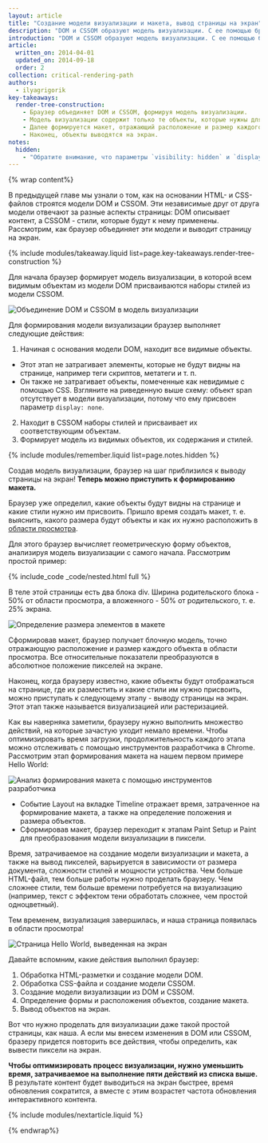 ```yaml
---
layout: article
title: "Создание модели визуализации и макета, вывод страницы на экран"
description: "DOM и CSSOM образуют модель визуализации. С ее помощью браузер формирует из всех видимых объектов макет, а затем выводит пиксели на экран. Чтобы ускорить загрузку страницы, нужно оптимизировать каждый из этих этапов."
introduction: "DOM и CSSOM образуют модель визуализации. С ее помощью браузер формирует из всех видимых объектов макет, а затем выводит пиксели на экран. Чтобы ускорить загрузку страницы, нужно оптимизировать каждый из этих этапов."
article:
  written_on: 2014-04-01
  updated_on: 2014-09-18
  order: 2
collection: critical-rendering-path
authors:
  - ilyagrigorik
key-takeaways:
  render-tree-construction:
    - Браузер объединяет DOM и CSSOM, формируя модель визуализации.
    - Модель визуализации содержит только те объекты, которые нужны для вывода страницы на экран.
    - Далее формируется макет, отражающий расположение и размер каждого объекта.
    - Наконец, объекты выводятся на экран.
notes:
  hidden:
    - "Обратите внимание, что параметры `visibility: hidden` и `display: none` различаются. При использовании первого параметра объект занимает место в макете, но скрывается на странице (в результате вы можете увидеть, например, пустой квадрат). В то же время `display: none` указывает, что объект будет удален из макета и вообще не появится на странице."
---
```

{% wrap content%}

<style>
  img, video, object {
    max-width: 100%;
  }

  img.center {
    display: block;
    margin-left: auto;
    margin-right: auto;
  }
</style>

В предыдущей главе мы узнали о том, как на основании HTML- и CSS-файлов строятся модели DOM и CSSOM. Эти независимые друг от друга модели отвечают за разные аспекты страницы: DOM описывает контент, а CSSOM - стили, которые будут к нему применены. Рассмотрим, как браузер объединяет эти модели и выводит страницу на экран.

{% include modules/takeaway.liquid list=page.key-takeaways.render-tree-construction %}

Для начала браузер формирует модель визуализации, в которой всем видимым объектам из модели DOM присваиваются наборы стилей из модели CSSOM.

<img src="images/render-tree-construction.png" alt="Объединение DOM и CSSOM в модель визуализации" class="center">

Для формирования модели визуализации браузер выполняет следующие действия:

1. Начиная с основания модели DOM, находит все видимые объекты.
  * Этот этап не затрагивает элементы, которые не будут видны на странице, например теги скриптов, метатеги и т. п.
  * Он также не затрагивает объекты, помеченные как невидимые с помощью CSS. Взгляните на риведенную выше схему: объект span отсутствует в модели визуализации, потому что ему присвоен параметр `display: none`.
2. Находит в CSSOM наборы стилей и присваивает их соответствующим объектам.
3. Формирует модель из видимых объектов, их содержания и стилей.

{% include modules/remember.liquid list=page.notes.hidden %}

Создав модель визуализации, браузер на шаг приблизился к выводу страницы на экран! **Теперь можно приступить к формированию макета.**

Браузер уже определил, какие объекты будут видны на странице и какие стили нужно им присвоить. Пришло время создать макет, т. е. выяснить, какого размера будут объекты и как их нужно расположить в [области просмотра]({{site.fundamentals}}/layouts/rwd-fundamentals/set-the-viewport.html).

Для этого браузер вычисляет геометрическую форму объектов, анализируя модель визуализации с самого начала. Рассмотрим простой пример:

{% include_code _code/nested.html full %}

В теле этой страницы есть два блока div. Ширина родительского блока - 50% от области просмотра, а вложенного - 50% от родительского, т. е. 25% экрана.

<img src="images/layout-viewport.png" alt="Определение размера элементов в макете" class="center">

Сформировав макет, браузер получает блочную модель, точно отражающую расположение и размер каждого объекта в области просмотра. Все относительные показатели преобразуются в абсолютное положение пикселей на экране.

Наконец, когда браузеру известно, какие объекты будут отображаться на странице, где их разместить и какие стили им нужно присвоить, можно приступать к следующему этапу - выводу страницы на экран. Этот этап также называется визуализацией или растеризацией.

Как вы наверняка заметили, браузеру нужно выполнить множество действий, на которые зачастую уходит немало времени. Чтобы оптимизировать время загрузки, продолжительность каждого этапа можно отслеживать с помощью инструментов разработчика в Chrome. Рассмотрим этап формирования макета на нашем первом примере Hello World:

<img src="images/layout-timeline.png" alt="Анализ формирования макета с помощью инструментов разработчика" class="center">

* Событие Layout на вкладке Timeline отражает время, затраченное на формирование макета, а также на определение положения и размера объектов.
* Сформировав макет, браузер переходит к этапам Paint Setup и Paint для преобразования модели визуализации в пиксели.

Время, затрачиваемое на создание модели визуализации и макета, а также на вывод пикселей, варьируется в зависимости от размера документа, сложности стилей и мощности устройства. Чем больше HTML-файл, тем больше работы нужно проделать браузеру. Чем сложнее стили, тем больше времени потребуется на визуализацию (например, текст с эффектом тени обработать сложнее, чем простой одноцветный).

Тем временем, визуализация завершилась, и наша страница появилась в области просмотра!

<img src="images/device-dom-small.png" alt="Страница Hello World, выведенная на экран" class="center">

Давайте вспомним, какие действия выполнил браузер:

1. Обработка HTML-разметки и создание модели DOM.
2. Обработка CSS-файла и создание модели CSSOM.
3. Создание модели визуализации из DOM и CSSOM.
4. Определение формы и расположения объектов, создание макета.
5. Вывод объектов на экран.

Вот что нужно проделать для визуализации даже такой простой страницы, как наша. А если мы внесем изменения в DOM или CSSOM, бразеру придется повторить все действия, чтобы определить, как вывести пиксели на экран.

**Чтобы оптимизировать процесс визуализации, нужно уменьшить время, затрачиваемое на выполнение пяти действий из списка выше.** В результате контент будет выводиться на экран быстрее, время обновления сократится, а вместе с этим возрастет частота обновления интерактивного контента.

{% include modules/nextarticle.liquid %}

{% endwrap%}

